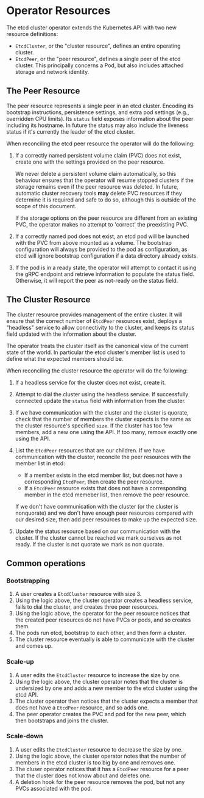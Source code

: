 # Operator Resources

The etcd cluster operator extends the Kubernetes API with two new
resource definitions:

* `EtcdCluster`, or the "cluster resource", defines an entire
  operating cluster.
* `EtcdPeer`, or the "peer resource", defines a single peer of the
  etcd cluster. This principally concerns a Pod, but also includes
  attached storage and network identity.

## The Peer Resource

The peer resource represents a single peer in an etcd
cluster. Encoding its bootstrap instructions, persistence settings,
and extra pod settings (e.g., overridden CPU limits). Its `status`
field exposes information about the peer including its hostname. In
future the status may also include the liveness status if it's
currently the leader of the etcd cluster.

When reconciling the etcd peer resource the operator will do the
following:

1. If a correctly named persistent volume claim (PVC) does not exist,
   create one with the settings provided on the peer resource.

   We never delete a persistent volume claim automatically, so this
   behaviour ensures that the operator will resume stopped clusters if
   the storage remains even if the peer resource was deleted. In
   future, automatic cluster recovery tools **may** delete PVC
   resources if they determine it is required and safe to do so,
   although this is outside of the scope of this document.

   If the storage options on the peer resource are different from an
   existing PVC, the operator makes no attempt to 'correct' the
   preexisting PVC.
2. If a correctly named pod does not exist, an etcd pod will be
   launched with the PVC from above mounted as a volume. The bootstrap
   configuration will always be provided to the pod as configuration,
   as etcd will ignore bootstrap configuration if a data directory
   already exists.
3. If the pod is in a ready state, the operator will attempt to
   contact it using the gRPC endpoint and retrieve information to
   populate the status field. Otherwise, it will report the peer as
   not-ready on the status field.

## The Cluster Resource

The cluster resource provides management of the entire cluster. It
will ensure that the correct number of `EtcdPeer` resources exist,
deploys a "headless" service to allow connectivity to the cluster, and
keeps its status field updated with the information about the cluster.

The operator treats the cluster itself as the canonical view of the
current state of the world. In particular the etcd cluster's member
list is used to define what the expected members should be.

When reconciling the cluster resource the operator will do the
following:

1. If a headless service for the cluster does not exist, create it.
2. Attempt to dial the cluster using the headless service. If
   successfully connected update the `status` field with information
   from the cluster.
3. If we have communication with the cluster and the cluster is
   quorate, check that the number of members the cluster expects is
   the same as the cluster resource's specified `size`. If the cluster
   has too few members, add a new one using the API. If too many,
   remove exactly one using the API.
4. List the `EtcdPeer` resources that are our children. If we have
   communication with the cluster, reconcile the peer resources with
   the member list in etcd:

   * If a member exists in the etcd member list, but does not have a
     corresponding `EtcdPeer`, then create the peer resource.
   * If a `EtcdPeer` resource exists that does not have a
     corresponding member in the etcd memeber list, then remove the
     peer resource.

   If we don't have communication with the cluster (or the cluster is
   nonquorate) and we don't have enough peer resources compared with
   our desired size, then add peer resources to make up the expected
   size.
5. Update the status resource based on our communication with the
   cluster. If the cluster cannot be reached we mark ourselves as not
   ready. If the cluster is not quorate we mark as non quorate.

## Common operations

### Bootstrapping

1. A user creates a `EtcdCluster` resource with size 3.
2. Using the logic above, the cluster operator creates a headless
   service, fails to dial the cluster, and creates three peer
   resources.
3. Using the logic above, the operator for the peer resource notices
   that the created peer resources do not have PVCs or pods, and so
   creates them.
4. The pods run etcd, bootstrap to each other, and then form a
   cluster.
5. The cluster resource eventually is able to communicate with the
   cluster and comes up.

### Scale-up

1. A user edits the `EtcdCluster` resource to increase the size by
   one.
2. Using the logic above, the cluster operator notes that the cluster
   is undersized by one and adds a new member to the etcd cluster
   using the etcd API.
3. The cluster operator then notices that the cluster expects a member
   that does not have a `EtcdPeer` resource, and so adds one.
4. The peer operator creates the PVC and pod for the new peer, which
   then bootstraps and joins the cluster.

### Scale-down

1. A user edits the `EtcdCluster` resource to decrease the size by
   one.
2. Using the logic above, the cluster operator notes that the number
   of members in the etcd cluster is too big by one and removes one.
3. The cluser operator notices that it has a `EtcdPeer` resource for a
   peer that the cluster does not know about and deletes one.
4. A deletion hook for the peer resource removes the pod, but not any
   PVCs associated with the pod.
